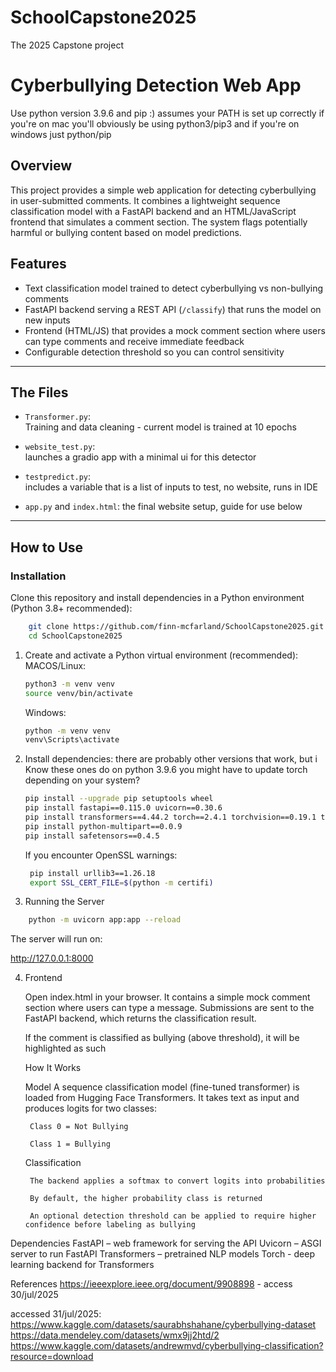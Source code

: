 # SchoolCapstone2025
The 2025 Capstone project

# Cyberbullying Detection Web App

Use python version 3.9.6 and pip :)
assumes your PATH is set up correctly
if you're on mac you'll obviously be using python3/pip3 and if you're on windows just python/pip

## Overview

This project provides a simple web application for detecting cyberbullying in user-submitted comments. It combines a lightweight sequence classification model with a FastAPI backend and an HTML/JavaScript frontend that simulates a comment section. The system flags potentially harmful or bullying content based on model predictions.

## Features

- Text classification model trained to detect cyberbullying vs non-bullying comments  
- FastAPI backend serving a REST API (`/classify`) that runs the model on new inputs  
- Frontend (HTML/JS) that provides a mock comment section where users can type comments and receive immediate feedback  
- Configurable detection threshold so you can control sensitivity  

---

## The Files

- `Transformer.py`:  
    Training and data cleaning - current model is trained at 10 epochs
    
- `website_test.py`:  
    launches a gradio app with a minimal ui for this detector
        
- `testpredict.py`:  
    includes a variable that is a list of inputs to test, no website, runs in IDE

- `app.py` and `index.html`:
    the final website setup, guide for use below

--- 

## How to Use

### Installation

Clone this repository and install dependencies in a Python environment (Python 3.8+ recommended):
```bash
    git clone https://github.com/finn-mcfarland/SchoolCapstone2025.git
    cd SchoolCapstone2025
```

1. Create and activate a Python virtual environment (recommended):
    MACOS/Linux:
    ```bash
    python3 -m venv venv
    source venv/bin/activate
    ```
    Windows:
    ```bash
    python -m venv venv
    venv\Scripts\activate
    ```

3. Install dependencies:
    there are probably other versions that work, but i Know these ones do on python 3.9.6
   you might have to update torch depending on your system?
    ```bash
    pip install --upgrade pip setuptools wheel
    pip install fastapi==0.115.0 uvicorn==0.30.6
    pip install transformers==4.44.2 torch==2.4.1 torchvision==0.19.1 torchaudio==2.4.1
    pip install python-multipart==0.0.9
    pip install safetensors==0.4.5
    ```
    If you encounter OpenSSL warnings:
   ```bash
    pip install urllib3==1.26.18
    export SSL_CERT_FILE=$(python -m certifi)
   ```

5. Running the Server
```bash
    python -m uvicorn app:app --reload
```
The server will run on:

http://127.0.0.1:8000

4. Frontend

    Open index.html in your browser. It contains a simple mock comment section where users can type a message. Submissions are sent to the FastAPI backend, which returns the classification result.
        
    If the comment is classified as bullying (above threshold), it will be highlighted as such
    
    How It Works

    Model
    A sequence classification model (fine-tuned transformer) is loaded from Hugging Face Transformers.
    It takes text as input and produces logits for two classes:

        Class 0 = Not Bullying

        Class 1 = Bullying

    Classification

        The backend applies a softmax to convert logits into probabilities

        By default, the higher probability class is returned

        An optional detection threshold can be applied to require higher confidence before labeling as bullying

Dependencies
FastAPI – web framework for serving the API
Uvicorn – ASGI server to run FastAPI
Transformers – pretrained NLP models
Torch - deep learning backend for Transformers

References
https://ieeexplore.ieee.org/document/9908898 - access 30/jul/2025

accessed 31/jul/2025:
https://www.kaggle.com/datasets/saurabhshahane/cyberbullying-dataset
https://data.mendeley.com/datasets/wmx9jj2htd/2
https://www.kaggle.com/datasets/andrewmvd/cyberbullying-classification?resource=download
